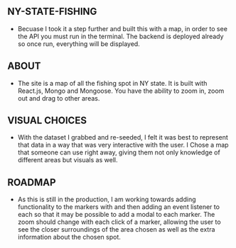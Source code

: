 ## NY-STATE-FISHING 

* Becuase I took it a step further and built this with a map, in order to see the API you must run <npm run start> in the terminal. The backend is deployed already so once run, everything will be displayed. 

## ABOUT

* The site is a map of all the fishing spot in NY state. It is built with React.js, Mongo and Mongoose. You have the ability to zoom in, zoom out and drag to other areas. 

## VISUAL CHOICES

* With the dataset I grabbed and re-seeded, I felt it was best to represent that data in a way that was very interactive with the user. I Chose a map that someone can use right away, giving them not only knowledge of different areas but visuals as well.

## ROADMAP

* As this is still in the production, I am working towards adding functionality to the markers with and then adding an event listener to each so that it may be possible to add a modal to each marker. The zoom should change with each click of a marker, allowing the user to see the closer surroundings of the area chosen as well as the extra information about the chosen spot.  
